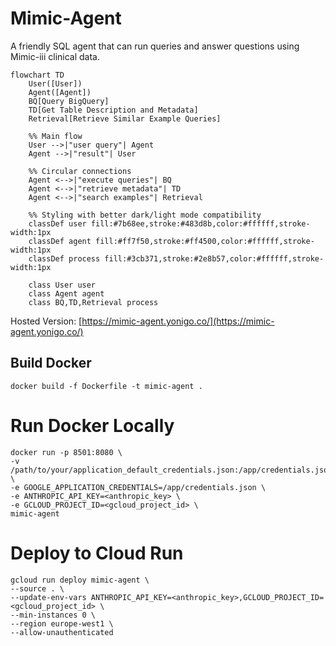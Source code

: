 # Mimic-Agent

A friendly SQL agent that can run queries and answer questions using Mimic-iii clinical data.

```mermaid
flowchart TD
    User([User])
    Agent([Agent])
    BQ[Query BigQuery]
    TD[Get Table Description and Metadata]
    Retrieval[Retrieve Similar Example Queries]

    %% Main flow
    User -->|"user query"| Agent
    Agent -->|"result"| User
    
    %% Circular connections
    Agent <-->|"execute queries"| BQ
    Agent <-->|"retrieve metadata"| TD
    Agent <-->|"search examples"| Retrieval

    %% Styling with better dark/light mode compatibility
    classDef user fill:#7b68ee,stroke:#483d8b,color:#ffffff,stroke-width:1px
    classDef agent fill:#ff7f50,stroke:#ff4500,color:#ffffff,stroke-width:1px
    classDef process fill:#3cb371,stroke:#2e8b57,color:#ffffff,stroke-width:1px
    
    class User user
    class Agent agent
    class BQ,TD,Retrieval process
```

Hosted Version: [https://mimic-agent.yonigo.co/](https://mimic-agent.yonigo.co/)

## Build Docker
```
docker build -f Dockerfile -t mimic-agent .
```

# Run Docker Locally
```
docker run -p 8501:8080 \
-v /path/to/your/application_default_credentials.json:/app/credentials.json \
-e GOOGLE_APPLICATION_CREDENTIALS=/app/credentials.json \
-e ANTHROPIC_API_KEY=<anthropic_key> \
-e GCLOUD_PROJECT_ID=<gcloud_project_id> \
mimic-agent
```

# Deploy to Cloud Run
```
gcloud run deploy mimic-agent \
--source . \
--update-env-vars ANTHROPIC_API_KEY=<anthropic_key>,GCLOUD_PROJECT_ID=<gcloud_project_id> \
--min-instances 0 \
--region europe-west1 \
--allow-unauthenticated

